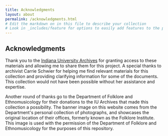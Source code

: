 ```yaml
---
title: Acknowledgments
layout: about
permalink: /acknowledgments.html
# Edit the markdown on in this file to describe your collection
# Look in _includes/feature for options to easily add features to the page
---
```

## Acknowledgments

Thank you to the [Indiana University Archives](https://libraries.indiana.edu/university-archives) for granting access to these materials and allowing me to share them for this project. A special thanks to archivist Carrie Schwier for helping me find relevant materials for this collection and providing clarifying information for some of the documents. This collection would not have been possible without her assistance and expertise. 

Another round of thanks go to the Department of Folklore and Ethnomusicology for their donations to the IU Archives that made this collection a possibility. The banner image on this website comes from the Department's personal collection of photographs, and showcases the original location of their offices, formerly known as the Folklore Institute. This image is used with the permission of the Department of Folklore and Ethnomusicology for the purposes of this repository.
